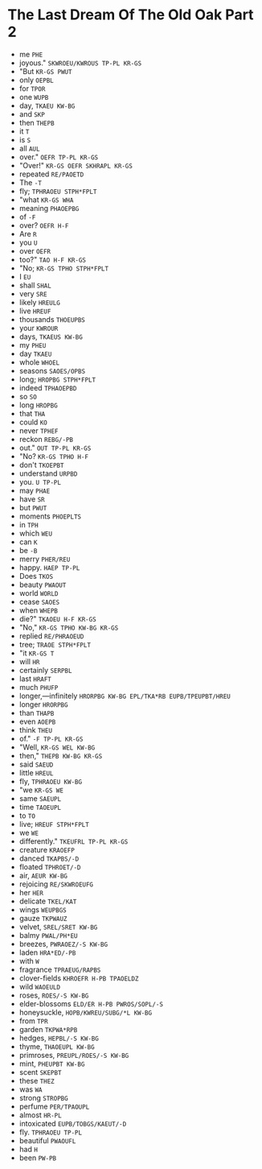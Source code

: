 # The Last Dream Of The Old Oak Part 2

* me `PHE`
* joyous." `SKWROEU/KWROUS TP-PL KR-GS`
* "But `KR-GS PWUT`
* only `OEPBL`
* for `TPOR`
* one `WUPB`
* day, `TKAEU KW-BG`
* and `SKP`
* then `THEPB`
* it `T`
* is `S`
* all `AUL`
* over." `OEFR TP-PL KR-GS`
* "Over!" `KR-GS OEFR SKHRAPL KR-GS`
* repeated `RE/PAOETD`
* The `-T`
* fly; `TPHRAOEU STPH*FPLT`
* "what `KR-GS WHA`
* meaning `PHAOEPBG`
* of `-F`
* over? `OEFR H-F`
* Are `R`
* you `U`
* over `OEFR`
* too?" `TAO H-F KR-GS`
* "No; `KR-GS TPHO STPH*FPLT`
* I `EU`
* shall `SHAL`
* very `SRE`
* likely `HREULG`
* live `HREUF`
* thousands `THOEUPBS`
* your `KWROUR`
* days, `TKAEUS KW-BG`
* my `PHEU`
* day `TKAEU`
* whole `WHOEL`
* seasons `SAOES/OPBS`
* long; `HROPBG STPH*FPLT`
* indeed `TPHAOEPBD`
* so `SO`
* long `HROPBG`
* that `THA`
* could `KO`
* never `TPHEF`
* reckon `REBG/-PB`
* out." `OUT TP-PL KR-GS`
* "No? `KR-GS TPHO H-F`
* don't `TKOEPBT`
* understand `URPBD`
* you. `U TP-PL`
* may `PHAE`
* have `SR`
* but `PWUT`
* moments `PHOEPLTS`
* in `TPH`
* which `WEU`
* can `K`
* be `-B`
* merry `PHER/REU`
* happy. `HAEP TP-PL`
* Does `TKOS`
* beauty `PWAOUT`
* world `WORLD`
* cease `SAOES`
* when `WHEPB`
* die?" `TKAOEU H-F KR-GS`
* "No," `KR-GS TPHO KW-BG KR-GS`
* replied `RE/PHRAOEUD`
* tree; `TRAOE STPH*FPLT`
* "it `KR-GS T`
* will `HR`
* certainly `SERPBL`
* last `HRAFT`
* much `PHUFP`
* longer,—infinitely `HRORPBG KW-BG EPL/TKA*RB EUPB/TPEUPBT/HREU`
* longer `HRORPBG`
* than `THAPB`
* even `AOEPB`
* think `THEU`
* of." `-F TP-PL KR-GS`
* "Well, `KR-GS WEL KW-BG`
* then," `THEPB KW-BG KR-GS`
* said `SAEUD`
* little `HREUL`
* fly, `TPHRAOEU KW-BG`
* "we `KR-GS WE`
* same `SAEUPL`
* time `TAOEUPL`
* to `TO`
* live; `HREUF STPH*FPLT`
* we `WE`
* differently." `TKEUFRL TP-PL KR-GS`
* creature `KRAOEFP`
* danced `TKAPBS/-D`
* floated `TPHROET/-D`
* air, `AEUR KW-BG`
* rejoicing `RE/SKWROEUFG`
* her `HER`
* delicate `TKEL/KAT`
* wings `WEUPBGS`
* gauze `TKPWAUZ`
* velvet, `SREL/SRET KW-BG`
* balmy `PWAL/PH*EU`
* breezes, `PWRAOEZ/-S KW-BG`
* laden `HRA*ED/-PB`
* with `W`
* fragrance `TPRAEUG/RAPBS`
* clover-fields `KHROEFR H-PB TPAOELDZ`
* wild `WAOEULD`
* roses, `ROES/-S KW-BG`
* elder-blossoms `ELD/ER H-PB PWROS/SOPL/-S`
* honeysuckle, `HOPB/KWREU/SUBG/*L KW-BG`
* from `TPR`
* garden `TKPWA*RPB`
* hedges, `HEPBL/-S KW-BG`
* thyme, `THAOEUPL KW-BG`
* primroses, `PREUPL/ROES/-S KW-BG`
* mint, `PHEUPBT KW-BG`
* scent `SKEPBT`
* these `THEZ`
* was `WA`
* strong `STROPBG`
* perfume `PER/TPAOUPL`
* almost `HR-PL`
* intoxicated `EUPB/TOBGS/KAEUT/-D`
* fly. `TPHRAOEU TP-PL`
* beautiful `PWAOUFL`
* had `H`
* been `PW-PB`
